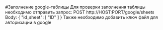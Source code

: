 #Заполнение google-таблицы
Для проверки заполнения таблицы необходимо отправить запрос:
POST http://HOST:PORT/google/sheets
Body:
{
    "id_sheet": [
        "ID"
    ]
}
Также необходимо добавить ключ файл для авторизации в google

